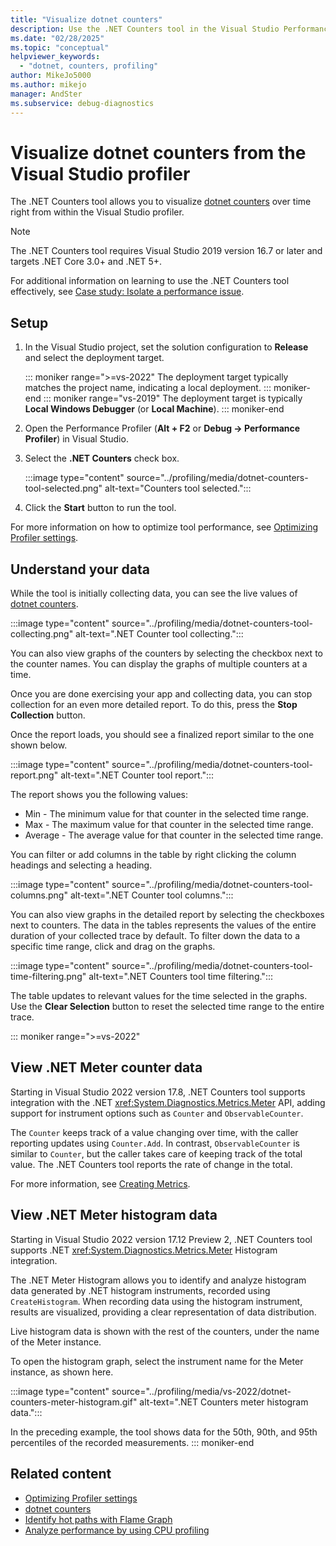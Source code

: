 ```yaml
---
title: "Visualize dotnet counters"
description: Use the .NET Counters tool in the Visual Studio Performance Profiler to visualize dotnet counters over time and better understand your data.
ms.date: "02/28/2025"
ms.topic: "conceptual"
helpviewer_keywords:
  - "dotnet, counters, profiling"
author: MikeJo5000
ms.author: mikejo
manager: AndSter
ms.subservice: debug-diagnostics
---
```

# Visualize dotnet counters from the Visual Studio profiler

The .NET Counters tool allows you to visualize [dotnet counters](/dotnet/core/diagnostics/dotnet-counters) over time right from within the Visual Studio profiler.

> [!NOTE]
> The .NET Counters tool requires Visual Studio 2019 version 16.7 or later and targets .NET Core 3.0+ and .NET 5+.

For additional information on learning to use the .NET Counters tool effectively, see [Case study: Isolate a performance issue](../profiling/isolate-performance-issue.md).

## Setup

1. In the Visual Studio project, set the solution configuration to **Release** and select the deployment target.

   ::: moniker range=">=vs-2022"
   The deployment target typically matches the project name, indicating a local deployment.
   ::: moniker-end
   ::: moniker range="vs-2019"
   The deployment target is typically **Local Windows Debugger** (or **Local Machine**).
   ::: moniker-end

1. Open the Performance Profiler (**Alt + F2** or **Debug -> Performance Profiler**) in Visual Studio.

2. Select the **.NET Counters** check box.

   :::image type="content" source="../profiling/media/dotnet-counters-tool-selected.png" alt-text="Counters tool selected.":::

3. Click the **Start** button to run the tool.

For more information on how to optimize tool performance, see [Optimizing Profiler settings](../profiling/optimize-profiler-settings.md).

## Understand your data

While the tool is initially collecting data, you can see the live values of [dotnet counters](/dotnet/core/diagnostics/dotnet-counters).

:::image type="content" source="../profiling/media/dotnet-counters-tool-collecting.png" alt-text=".NET Counter tool collecting.":::

You can also view graphs of the counters by selecting the checkbox next to the counter names. You can display the graphs of multiple counters at a time.

Once you are done exercising your app and collecting data, you can stop collection for an even more detailed report. To do this, press the **Stop Collection** button.

Once the report loads, you should see a finalized report similar to the one shown below.

:::image type="content" source="../profiling/media/dotnet-counters-tool-report.png" alt-text=".NET Counter tool report.":::

The report shows you the following values:

- Min - The minimum value for that counter in the selected time range.
- Max - The maximum value for that counter in the selected time range.
- Average - The average value for that counter in the selected time range.

You can filter or add columns in the table by right clicking the column headings and selecting a heading.

:::image type="content" source="../profiling/media/dotnet-counters-tool-columns.png" alt-text=".NET Counter tool columns.":::

You can also view graphs in the detailed report by selecting the checkboxes next to counters. The data in the tables represents the values of the entire duration of your collected trace by default. To filter down the data to a specific time range, click and drag on the graphs.

:::image type="content" source="../profiling/media/dotnet-counters-tool-time-filtering.png" alt-text=".NET Counters tool time filtering.":::

The table updates to relevant values for the time selected in the graphs. Use the **Clear Selection** button to reset the selected time range to the entire trace.

::: moniker range=">=vs-2022"
## View .NET Meter counter data

Starting in Visual Studio 2022 version 17.8, .NET Counters tool supports integration with the .NET <xref:System.Diagnostics.Metrics.Meter> API, adding support for instrument options such as `Counter` and `ObservableCounter`.

The `Counter` keeps track of a value changing over time, with the caller reporting updates using `Counter.Add`. In contrast, `ObservableCounter` is similar to `Counter`, but the caller takes care of keeping track of the total value. The .NET Counters tool reports the rate of change in the total.

For more information, see [Creating Metrics](/dotnet/core/diagnostics/metrics-instrumentation).

## View .NET Meter histogram data

Starting in Visual Studio 2022 version 17.12 Preview 2, .NET Counters tool supports .NET <xref:System.Diagnostics.Metrics.Meter> Histogram integration.

The .NET Meter Histogram allows you to identify and analyze histogram data generated by .NET histogram instruments, recorded using `CreateHistogram`. When recording data using the histogram instrument, results are visualized, providing a clear representation of data distribution.

Live histogram data is shown with the rest of the counters, under the name of the Meter instance.

To open the histogram graph, select the instrument name for the Meter instance, as shown here.

:::image type="content" source="../profiling/media/vs-2022/dotnet-counters-meter-histogram.gif" alt-text=".NET Counters meter histogram data.":::

In the preceding example, the tool shows data for the 50th, 90th, and 95th percentiles of the recorded measurements.
::: moniker-end

## Related content

- [Optimizing Profiler settings](../profiling/optimize-profiler-settings.md)
- [dotnet counters](/dotnet/core/diagnostics/dotnet-counters)
- [Identify hot paths with Flame Graph](../profiling/flame-graph.md)
- [Analyze performance by using CPU profiling](../profiling/cpu-usage.md)